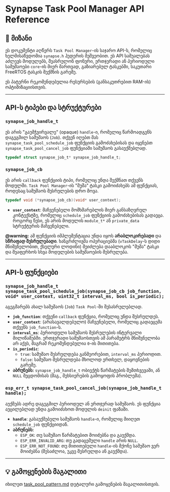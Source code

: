 # Synapse Task Pool Manager API Reference

## 🎯 მიზანი

ეს დოკუმენტი აღწერს `Task Pool Manager`-ის საჯარო API-ს, რომელიც ხელმისაწვდომია `synapse.h` ჰედერის მეშვეობით. ეს API საშუალებას აძლევს მოდულებს, შეასრულონ ფონური, ერთჯერადი ან პერიოდული სამუშაოები `core`-ის მიერ მართვად, გაზიარებულ ტასკებში, საკუთარი FreeRTOS ტასკის შექმნის გარეშე.

ეს პატერნი რეკომენდებულია რესურსების (განსაკუთრებით RAM-ის) ოპტიმიზაციისთვის.

---

## API-ს ტიპები და სტრუქტურები

### `synapse_job_handle_t`

ეს არის "გაუმჭვირვალე" (opaque) `handle`-ი, რომელიც წარმოადგენს დაგეგმილ სამუშაოს (`Job`). თქვენ იღებთ მას `synapse_task_pool_schedule_job` ფუნქციის გამოძახებისას და იყენებთ `synapse_task_pool_cancel_job` ფუნქციაში სამუშაოს გასაუქმებლად.

```c
typedef struct synapse_job_t* synapse_job_handle_t;
```

### `synapse_job_cb`

ეს არის `callback` ფუნქციის ტიპი, რომელიც უნდა შექმნათ თქვენს მოდულში. `Task Pool Manager`-ის "მუშა" ტასკი გამოიძახებს ამ ფუნქციას, როდესაც სამუშაოს შესრულების დრო მოვა.

```c
typedef void (*synapse_job_cb)(void* user_context);
```

- **`user_context`**: მაჩვენებელი მომხმარებლის მიერ განსაზღვრულ კონტექსტზე, რომელიც `schedule_job` ფუნქციის გამოძახებისას გადაეცა. როგორც წესი, ეს არის მოდულის `module_t*` ან `private_data` სტრუქტურის მაჩვენებელი.

**@warning:** ამ ფუნქციის იმპლემენტაცია უნდა იყოს **არაბლოკირებადი** და **სწრაფად შესრულებადი**. ხანგრძლივმა ოპერაციებმა (`vTaskDelay`-ს დიდი მნიშვნელობით, ქსელური ლოდინი) შეიძლება დააბლოკოს "მუშა" ტასკი და შეაფერხოს სხვა მოდულების სამუშაოების შესრულება.

---

## API-ს ფუნქციები

### `synapse_job_handle_t synapse_task_pool_schedule_job(synapse_job_cb job_function, void* user_context, uint32_t interval_ms, bool is_periodic);`

აგეგმარებს ახალ სამუშაოს (`Job`) `Task Pool`-ში შესასრულებლად.

- **`job_function`**: თქვენი `callback` ფუნქცია, რომელიც უნდა შესრულდეს.
- **`user_context`**: (არასავალდებულო) მაჩვენებელი, რომელიც გადაეცემა თქვენს `job_function`-ს.
- **`interval_ms`**: პერიოდული სამუშაოს შესრულების ინტერვალი მილიწამებში. ერთჯერადი სამუშაოსთვის ამ პარამეტრს მნიშვნელობა არ აქვს, მაგრამ რეკომენდებულია `0`-ის მითითება.
- **`is_periodic`**:
  - `true`: სამუშაო შესრულდება განმეორებით, `interval_ms` პერიოდით.
  - `false`: სამუშაო შესრულდება მხოლოდ ერთხელ, დაყოვნების გარეშე.
- **აბრუნებს:** `synapse_job_handle_t` ობიექტს წარმატების შემთხვევაში, ან `NULL` შეცდომისას (მაგ., მეხსიერების გამოყოფის პრობლემა).

### `esp_err_t synapse_task_pool_cancel_job(synapse_job_handle_t handle);`

აუქმებს ადრე დაგეგმილ პერიოდულ ან ერთჯერად სამუშაოს. ეს ფუნქცია აუცილებლად უნდა გამოიძახოთ მოდულის `deinit` ფაზაში.

- **`handle`**: გასაუქმებელი სამუშაოს `handle`-ი, რომელიც მიიღეთ `schedule_job` ფუნქციიდან.
- **აბრუნებს:**
  - `ESP_OK`: თუ სამუშაო წარმატებით მოიძებნა და გაუქმდა.
  - `ESP_ERR_INVALID_ARG`: თუ გადაცემული `handle` არის `NULL`.
  - `ESP_ERR_NOT_FOUND`: თუ მითითებული `handle`-ის მქონე სამუშაო ვერ მოიძებნა (შესაძლოა, უკვე შესრულდა ან გაუქმდა).

---

## 💡 გამოყენების მაგალითი

იხილეთ [task_pool_pattern.md](../convention/task_pool_pattern.md) დეტალური გამოყენების მაგალითისთვის.
